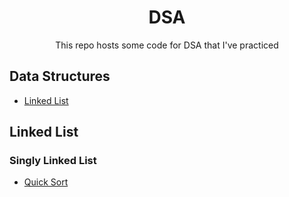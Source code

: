 <h1 align="center">DSA</h1>
<p align="center">This repo hosts some code for DSA that I've practiced</p>
 
## Data Structures
- <a href="#linked-list">Linked List</a>

<h2 id="linked-list">Linked List</h2>
<h3>Singly Linked List</h3>

- <a href="./LinkedList/Singly/QuickSort.cpp">Quick Sort</a>